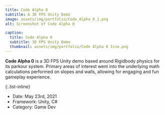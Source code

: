 ```yaml
---
title: Code Alpha 0
subtitle: A 3D FPS Unity Demo
image: assets/img/portfolio/Code_Alpha_0_1.png
alt: Screenshot of Code Alpha 0

caption:
  title: Code Alpha 0
  subtitle: 3D FPS Unity Demo
  thumbnail: assets/img/portfolio/Code Alpha 0 Icon.png
---
```

**Code Alpha 0** is a 3D FPS Unity demo based around Rigidbody physics for its parkour system. Primary areas of interest went into the underlying math calculations performed on slopes and walls, allowing for engaging and fun gameplay experience.

{:.list-inline}
- Date: May 23rd, 2021
- Framework: Unity, C#
- Category: Game Dev

